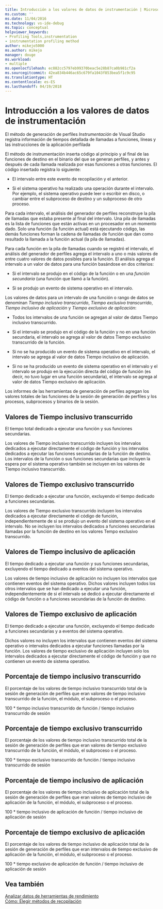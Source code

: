 ```yaml
---
title: Introducción a los valores de datos de instrumentación | Microsoft Docs
ms.custom: ''
ms.date: 11/04/2016
ms.technology: vs-ide-debug
ms.topic: conceptual
helpviewer_keywords:
- Profiling Tools,instrumentation
- instrumentation profiling method
author: mikejo5000
ms.author: mikejo
manager: douge
ms.workload:
- multiple
ms.openlocfilehash: ec882cc5797eb99370beac5e28b87ca0b981cf2a
ms.sourcegitcommit: 42ea834b446ac65c679fa1043f853bea5f1c9c95
ms.translationtype: HT
ms.contentlocale: es-ES
ms.lasthandoff: 04/19/2018
---
```

# <a name="understanding-instrumentation-data-values"></a>Introducción a los valores de datos de instrumentación

El método de generación de perfiles *Instrumentación* de Visual Studio registra información de tiempos detallada de llamadas a funciones, líneas y las instrucciones de la aplicación perfilada

El método de instrumentación inserta código al principio y al final de las funciones de destino en el binario del que se generan perfiles, y antes y después de cada llamada realizada por esas funciones a otras funciones. El código insertado registra lo siguiente:

- El intervalo entre este evento de recopilación y el anterior.

- Si el sistema operativo ha realizado una operación durante el intervalo. Por ejemplo, el sistema operativo puede leer o escribir en disco, o cambiar entre el subproceso de destino y un subproceso de otro proceso.

Para cada intervalo, el análisis del generador de perfiles reconstruye la pila de llamadas que estaba presente al final del intervalo. Una pila de llamadas es la lista de funciones que están activas en un procesador en un momento dado. Solo una función (la función actual) está ejecutando código, las demás funciones forman la cadena de llamadas de función que dan como resultado la llamada a la función actual (la pila de llamadas).

Para cada función en la pila de llamadas cuando se registró el intervalo, el análisis del generador de perfiles agrega el intervalo a uno o más valores de entre cuatro valores de datos posibles para la función. El análisis agrega el intervalo a un valor de datos para una función basándose en dos criterios:

- Si el intervalo se produjo en el código de la función o en una *función secundaria* (una función que llamó a la función).

- Si se produjo un evento de sistema operativo en el intervalo.

Los valores de datos para un intervalo de una función o rango de datos se denominan *Tiempo inclusivo transcurrido*, *Tiempo exclusivo transcurrido*, *Tiempo inclusivo de aplicación* y *Tiempo exclusivo de aplicación*:

- Todos los intervalos de una función se agregan al valor de datos Tiempo inclusivo transcurrido.

- Si el intervalo se produjo en el código de la función y no en una función secundaria, el intervalo se agrega al valor de datos Tiempo exclusivo transcurrido de la función.

- Si no se ha producido un evento de sistema operativo en el intervalo, el intervalo se agrega al valor de datos Tiempo inclusivo de aplicación.

- Si no se ha producido un evento de sistema operativo en el intervalo y el intervalo se produjo en la ejecución directa del código de función (es decir, no tuvo lugar en una función secundaria), el intervalo se agrega al valor de datos Tiempo exclusivo de aplicación.

Los informes de las herramientas de generación de perfiles agregan los valores totales de las funciones de la sesión de generación de perfiles y los procesos, subprocesos y binarios de la sesión.

## <a name="elapsed-inclusive-values"></a>Valores de Tiempo inclusivo transcurrido

El tiempo total dedicado a ejecutar una función y sus funciones secundarias.

Los valores de Tiempo inclusivo transcurrido incluyen los intervalos dedicados a ejecutar directamente el código de función y los intervalos dedicados a ejecutar las funciones secundarias de la función de destino. Los intervalos de la función o sus funciones secundarias que incluyen la espera por el sistema operativo también se incluyen en los valores de Tiempo inclusivo transcurrido.

## <a name="elapsed-exclusive-values"></a>Valores de Tiempo exclusivo transcurrido

El tiempo dedicado a ejecutar una función, excluyendo el tiempo dedicado a funciones secundarias.

Los valores de Tiempo exclusivo transcurrido incluyen los intervalos dedicados a ejecutar directamente el código de función, independientemente de si se produjo un evento del sistema operativo en el intervalo. No se incluyen los intervalos dedicados a funciones secundarias llamadas por la función de destino en los valores Tempo exclusivo transcurrido.

## <a name="application-inclusive-values"></a>Valores de Tiempo inclusivo de aplicación

El tiempo dedicado a ejecutar una función y sus funciones secundarias, excluyendo el tiempo dedicado a eventos del sistema operativo.

Los valores de tiempo inclusivo de aplicación no incluyen los intervalos que contienen eventos del sistema operativo. Dichos valores incluyen todos los otros intervalos que se han dedicado a ejecutar una función, independientemente de si el intervalo se dedicó a ejecutar directamente el código de función o a funciones secundarias de la función de destino.

## <a name="application-exclusive-values"></a>Valores de Tiempo exclusivo de aplicación

El tiempo dedicado a ejecutar una función, excluyendo el tiempo dedicado a funciones secundarias y a eventos del sistema operativo.

Dichos valores no incluyen los intervalos que contienen eventos del sistema operativo o intervalos dedicados a ejecutar funciones llamadas por la función. Los valores de tiempo exclusivo de aplicación incluyen solo los intervalos dedicados a ejecutar directamente el código de función y que no contienen un evento de sistema operativo.

## <a name="elapsed-inclusive-percent"></a>Porcentaje de tiempo inclusivo transcurrido

El porcentaje de los valores de tiempo inclusivo transcurrido total de la sesión de generación de perfiles que eran valores de tiempo inclusivo transcurrido de la función, el módulo, el subproceso o el proceso.

100 * tiempo inclusivo transcurrido de función / tiempo inclusivo transcurrido de sesión

## <a name="elapsed-exclusive-percent"></a>Porcentaje de tiempo exclusivo transcurrido

El porcentaje de los valores de tiempo inclusivo transcurrido total de la sesión de generación de perfiles que eran valores de tiempo exclusivo transcurrido de la función, el módulo, el subproceso o el proceso.

100 * tiempo exclusivo transcurrido de función / tiempo inclusivo transcurrido de sesión

## <a name="application-inclusive-percent"></a>Porcentaje de tiempo inclusivo de aplicación

El porcentaje de los valores de tiempo inclusivo de aplicación total de la sesión de generación de perfiles que eran valores de tiempo inclusivo de aplicación de la función, el módulo, el subproceso o el proceso.

100 * tiempo inclusivo de aplicación de función / tiempo inclusivo de aplicación de sesión

## <a name="application-exclusive-percent"></a>Porcentaje de tiempo exclusivo de aplicación

El porcentaje de los valores de tiempo inclusivo de aplicación total de la sesión de generación de perfiles que eran intervalos de tiempo exclusivo de aplicación de la función, el módulo, el subproceso o el proceso.

100 * tiempo exclusivo de aplicación de función / tiempo inclusivo de aplicación de sesión

## <a name="see-also"></a>Vea también

[Analizar datos de herramientas de rendimiento](../profiling/analyzing-performance-tools-data.md)  
[Cómo: Elegir métodos de recopilación](../profiling/how-to-choose-collection-methods.md)